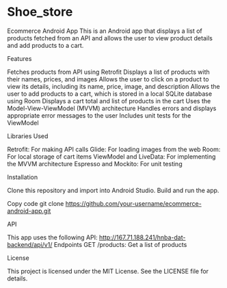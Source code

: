 # Shoe_store
Ecommerce Android App
This is an Android app that displays a list of products fetched from an API and allows the user to view product details and add products to a cart.

Features

Fetches products from API using Retrofit
Displays a list of products with their names, prices, and images
Allows the user to click on a product to view its details, including its name, price, image, and description
Allows the user to add products to a cart, which is stored in a local SQLite database using Room
Displays a cart total and list of products in the cart
Uses the Model-View-ViewModel (MVVM) architecture
Handles errors and displays appropriate error messages to the user
Includes unit tests for the ViewModel

Libraries Used

Retrofit: For making API calls
Glide: For loading images from the web
Room: For local storage of cart items
ViewModel and LiveData: For implementing the MVVM architecture
Espresso and Mockito: For unit testing

Installation

Clone this repository and import into Android Studio. Build and run the app.

Copy code
git clone https://github.com/your-username/ecommerce-android-app.git

API

This app uses the following API:
http://167.71.188.241/hnba-dat-backend/api/v1/
Endpoints
GET /products: Get a list of products

License

This project is licensed under the MIT License. See the LICENSE file for details.
